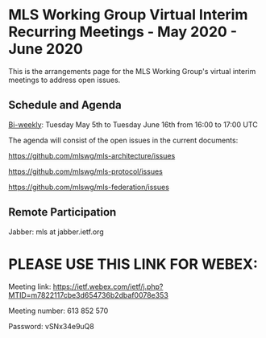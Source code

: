# MLS Working Group Virtual Interim Recurring Meetings - May 2020 - June 2020

This is the arrangements page for the MLS Working Group's virtual interim meetings to address open issues.

## Schedule and Agenda

[Bi-weekly](https://datatracker.ietf.org/meeting/upcoming): Tuesday May 5th to Tuesday June 16th from 16:00 to 17:00 UTC 

The agenda will consist of the open issues in the current documents:

https://github.com/mlswg/mls-architecture/issues

https://github.com/mlswg/mls-protocol/issues

https://github.com/mlswg/mls-federation/issues

## Remote Participation

Jabber: mls at jabber.ietf.org

# PLEASE USE THIS LINK FOR WEBEX:

Meeting link:
https://ietf.webex.com/ietf/j.php?MTID=m7822117cbe3d654736b2dbaf0078e353

Meeting number:
613 852 570

Password:
vSNx34e9uQ8

